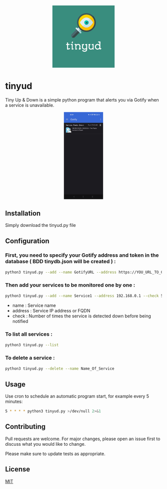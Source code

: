 <p align="center">
  <img src="images/tinyud.png" />
</p>

# tinyud

Tiny Up & Down is a simple python program that alerts you via Gotify when a service is unavailable.
<p align="center">
  <img src="images/example.jpg" width="25%" >
</p>

## Installation

Simply download the tinyud.py file


## Configuration

### First, you need to specify your Gotify address and token in the database ( BDD tinydb.json will be created ) :
```bash
python3 tinyud.py --add --name GotifyURL --address https://YOU_URL_TO_GOTIFY/message?token=YOUR_TOKEN
```

### Then add your services to be monitored one by one :
```bash
python3 tinyud.py --add --name Service1 --address 192.168.0.1 --check 5
```
- name : Service name
- address : Service IP address or FQDN
- check : Number of times the service is detected down before being notified

### To list all services :
```bash
python3 tinyud.py --list
```

### To delete a service :
```bash
python3 tinyud.py --delete --name Name_Of_Service
```
## Usage
Use cron to schedule an automatic program start, for example every 5 minutes: 

```bash
5 * * * * python3 tinyud.py >/dev/null 2>&1
```

## Contributing

Pull requests are welcome. For major changes, please open an issue first
to discuss what you would like to change.

Please make sure to update tests as appropriate.

## License

[MIT](https://choosealicense.com/licenses/mit/)